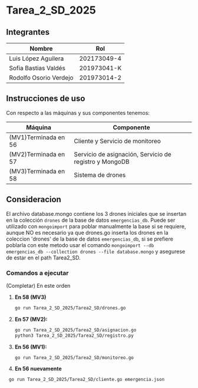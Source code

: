# Tarea_2_SD_2025

## Integrantes

| Nombre                 | Rol                      |
|------------------------|--------------------------|
| Luis López Aguilera    | 202173049-4              |
| Sofia Bastias Valdés   | 201973041-K              |
| Rodolfo Osorio Verdejo | 201973014-2|             |

## Instrucciones de uso
Con respecto a las máquinas y sus componentes tenemos:

| Máquina                 | Componente              |
|------------------------|--------------------------|
| (MV1)Terminada en 56        | Cliente y Servicio de monitoreo   |
| (MV2)Terminada en 57        | Servicio de asignación, Servicio de registro y MongoDB  |
| (MV3)Terminada en 58        | Sistema de drones|             |

## Consideracion
El archivo database.mongo contiene los 3 drones iniciales que se insertan en la colección `drones` de la base de datos `emergencias_db`.  Puede ser utilizado con `mongoimport` para poblar manualmente la base si se requiere, aunque NO es necesario ya que drones.go inserta los drones en la coleccion 'drones' de la base de datos `emergencias_db`, si se prefiere poblarla con este metodo usar el comando `mongoimport --db emergencias_db --collection drones --file database.mongo` y asegurese de estar en el path Tarea2_SD.

### Comandos a ejecutar
(Completar)
En este orden
1. **En 58 (MV3)**
   ```bash
   go run Tarea_2_SD_2025/Tarea2_SD/drones.go

2. **En 57 (MV2):**
   ```bash
   go run Tarea_2_SD_2025/Tarea2_SD/asignacion.go
   python3 Tarea_2_SD_2025/Tarea2_SD/registro.py
   
3. **En 56 (MV1):**
   ```bash
   go run Tarea_2_SD_2025/Tarea2_SD/monitoreo.go
   
4. **En 56 nuevamente**
  ```bash
   go run Tarea_2_SD_2025/Tarea2_SD/cliente.go emergencia.json

